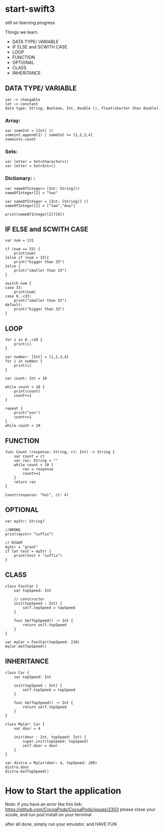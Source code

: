 # start-swift3
still on learning progress

Things we learn.

  - DATA TYPE/ VARIABLE
  - IF ELSE and SCWITH CASE
  - LOOP
  - FUNCTION
  - OPTIONAL
  - CLASS
  - INHERITANCE

## DATA TYPE/ VARIABLE
    var —> changable
    let —> constant
    data type: String, Boolean, Int, Double (), Float(shorter than double)

### Array:
```
var someInt = [Int] ()
someint.append(1) / someInt += [1,2,3,4]
someints.count
```
### Sets:
```
var letter = Set<Character>()
var letter = Set<Int>()
```
### Dictionary: <key : value>:
```
var nameOfInteger= [Int: String]()
nameOfInteger[2] = "two"

var nameOfInteger = [Int: [String]] ()
nameOfInteger[2] = ["two","dua"]

print(nameOfInteger[2]?[0])
```

## IF ELSE and SCWITH CASE
```
var num = 131

if (num == 33) {
    print(num)
}else if (num > 33){
    print("bigger than 33")
}else {
    print("smaller than 33")
}

switch num {
case 33:
    print(num)
case 0..<33:
    print("smaller than 33")
default:
    print("bigger than 33")
}
```

## LOOP
```
for i in 0..<10 {
    print(i)
}

var number: [Int] = [1,2,3,4]
for i in number {
    print(i)
}

var count: Int = 10

while count < 10 {
    print(count)
    count+=1
}

repeat {
    print("ass")
    count+=1
}
while count < 10
```

## FUNCTION
```
func Count (response: String, ct: Int) -> String {
    var count = ct
    var res: String = ""
    while count < 10 {
        res = response
        count+=1
    }
    return res
}

Count(response: "hai", ct: 4)
```

## OPTIONAL
```
var myStr: String?

//WRONG
print(mystr+ “suffix”)

// RIGHT
myStr = "grant"
if let test = myStr {
    print(test + "suffix")
}
```

## CLASS
```
class FastCar {
    var topSpeed: Int
    
    // constructor
    init(topSpeed : Int) {
        self.topSpeed = topSpeed
    }
    
    func GetTopSpeed() -> Int {
        return self.topSpeed
    }
}

var myCar = FastCar(topSpeed: 210)
myCar.GetTopSpeed()
```

## INHERITANCE
```
class Car {
    var topSpeed: Int
    
    init(topSpeed : Int) {
        self.topSpeed = topSpeed
    }
    
    func GetTopSpeed() -> Int {
        return self.topSpeed
    }
}

class MyCar: Car {
    var door = 4
    
    init(door : Int, topSpeed: Int) {
        super.init(topSpeed: topSpeed)
        self.door = door
    }
}

var distra = MyCar(door: 4, topSpeed: 200)
distra.door
distra.GetTopSpeed()
```

# How to Start the application
Note: if you have an error like this link: https://github.com/CocoaPods/CocoaPods/issues/2303
please close your xcode, and run pod install on your terminal

after all done, simply run your emulator. and
HAVE FUN